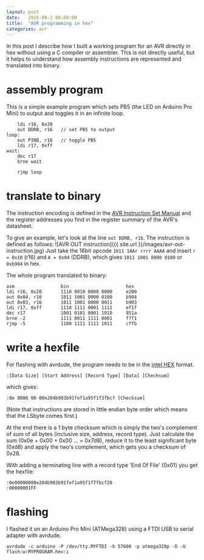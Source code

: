 ```yaml
---
layout: post
date:   2015-08-2 08:00:00
title:  "AVR programming in hex"
categories: avr
---
```


In this post I describe how I built a working program for an AVR directly in hex without using a C compiler or assembler.
This is not directly useful, but it helps to understand how assembly instructions are represented
and translated into binary.

# assembly program

This is a simple example program which sets PB5 (the LED on Arduino Pro Mini) to output and toggles it in an infinite loop.

~~~
    ldi r16, 0x20
    out DDRB, r16   // set PB5 to output
loop:
    out PINB, r16   // toggle PB5
    ldi r17, 0xff
wait:
    dec r17
    brne wait

    rjmp loop
~~~

# translate to binary

The instruction encoding is defined in the [AVR Instruction Set Manual](http://www.atmel.com/images/atmel-0856-avr-instruction-set-manual.pdf)
and the register addresses you find in the register summary of the AVR's datasheet.

To give an example, let's look at the line `out DDRB, r16`. The instruction is defined as follows:
![AVR OUT instruction]({{ site.url }}/images/avr-out-instruction.jpg)
Just take the 16bit opcode `1011 1AAr rrrr AAAA` and insert `r = 0x10` (r16) and `A = 0x04` (DDRB), which gives `1011 1001 0000 0100` or `0xb904` in hex.

The whole program translated to binary:

~~~
asm                 bin                     hex
ldi r16, 0x20       1110 0010 0000 0000     e200
out 0x04, r16       1011 1001 0000 0100     b904
out 0x03, r16       1011 1001 0000 0011     b903
ldi r17, 0xff       1110 1111 0001 1111     ef1f
dec r17             1001 0101 0001 1010     951a
brne -2             1111 0011 1111 0001     f7f1
rjmp -5             1100 1111 1111 1011     cffb
~~~

# write a hexfile

For flashing with avrdude, the program needs to be in the [intel HEX](https://en.wikipedia.org/wiki/Intel_HEX)
format.

~~~
:[Data Size] [Start Address] [Record Type] [Data] [Checksum]
~~~
which gives:

~~~
:0e 0000 00 00e204b903b91fef1a95f1f3fbcf [Checksum]
~~~
(Note that instructions are stored in little endian byte order which means
that the LSbyte comes first.)

At the end there is a 1 byte checksum which is simply the two's complement of sum of all bytes (inclusive size, address, record type).
Just calculate the sum (0x0e + 0x00 + 0x00 ... = 0x7d8), reduce it to the least
significant byte (0xd8) and apply the two's complement, which gets you a checksum of 0x28.

With adding a terminating line with a record type 'End Of File' (0x01) you get the hexfile:

~~~
:0e00000000e204b903b91fef1a95f1f7fbcf28
:00000001FF
~~~

# flashing

I flashed it on an Arduino Pro Mini (ATMega328) using a FTDI USB to serial adapter with avrdude.

~~~
avrdude -c arduino -P /dev/tty.MYFTDI -b 57600 -p atmega328p -D -U flash:w:MYPROGRAM.hex:i
~~~
